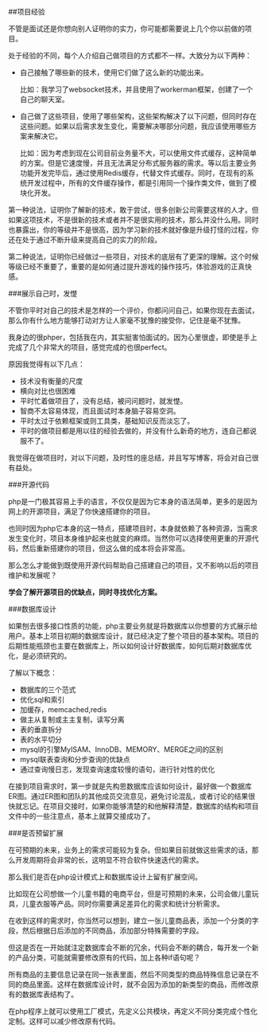 ##项目经验

不管是面试还是你想向别人证明你的实力，你可能都需要说上几个你以前做的项目。

处于经验的不同，每个人介绍自己做项目的方式都不一样。大致分为以下两种：

- 自己接触了哪些新的技术，使用它们做了这么新的功能出来。

    比如：我学习了websocket技术，并且使用了workerman框架，创建了一个自己的聊天室。

- 自己做了这些项目，使用了哪些架构，这些架构解决了以下问题，但同时存在这些问题。如果以后需求发生变化，需要解决哪部分问题，我应该使用哪些方案来解决它。

    比如：因为考虑到现在公司目前业务量不大，可以使用文件式缓存，这种简单的方案。但是它速度慢，并且无法满足分布式服务器的需求。等以后主要业务功能开发完毕后，通过使用Redis缓存，代替文件式缓存。同时，在现有的系统开发过程中，所有的文件缓存操作，都是引用同一个操作类文件，做到了模块化开发。

第一种说法，证明你了解新的技术，敢于尝试，很多创新公司需要这样的人才。但如果这项技术，不是很新的技术或者并不是很实用的技术，那么并没什么用。同时也暴露出，你的等级并不是很高，因为学习新的技术就好像是升级打怪的过程，你还在处于通过不断升级来提高自己的实力的阶段。

第二种说法，证明你已经做过一些项目，对技术的底层有了更深的理解。这个时候等级已经不重要了，重要的是如何通过提升游戏的操作技巧，体验游戏的正真快感。

###展示自己时，发憷

不管你平时对自己的技术是怎样的一个评价，你都问问自己，如果你现在去面试，那么你有什么地方能够打动对方让人家毫不犹豫的接受你，记住是毫不犹豫。

我身边的很phper，包括我在内，其实挺害怕面试的。因为心里很虚，即使是手上完成了几个非常大的项目，感觉完成的也很perfect。

原因我觉得有以下几点：

- 技术没有衡量的尺度
- 横向对比也很困难
- 平时忙着做项目了，没有总结，被问问题时，就发憷。
- 智商不太容易体现，而且面试时本身脑子容易空洞。
- 平时太过于依赖框架或则工具类，基础知识反而淡忘了。
- 平时的做项目都是用以往的经验去做的，并没有什么新奇的地方，连自己都说服不了。

我觉得在做项目时，对以下问题，及时性的座总结，并且写写博客，将会对自己很有益处。

###开源代码

php是一门极其容易上手的语言，不仅仅是因为它本身的语法简单，更多的是因为网上的开源项目，满足了你快速搭建你的项目。

也同时因为php它本身的这一特点，搭建项目时，本身就依赖了各种资源，当需求发生变化时，项目本身维护起来也就变的麻烦。当然你可以选择使用更重的开源代码，然后重新搭建你的项目，但这么做的成本将会非常高。

那么怎么才能做到既使用开源代码帮助自己搭建自己的项目，又不影响以后的项目维护和发展呢？

**学会了解开源项目的优缺点，同时寻找优化方案。**

###数据库设计

如果刨去很多接口性质的功能，php主要业务就是将数据库以你想要的方式展示给用户。基本上项目初期的数据库设计，就已经决定了整个项目的基本架构。项目的后期性能瓶颈也主要在数据库上，所以如何设计好数据库，如何后期对数据库优化，是必须研究的。

了解以下概念：

- 数据库的三个范式
- 优化sql和索引
- 加缓存，memcached,redis
- 做主从复制或主主复制，读写分离
- 表的垂直拆分
- 表的水平切分
- mysql的引擎MyISAM、InnoDB、MEMORY、MERGE之间的区别
- mysql联表查询和分步查询的优缺点
- 通过查询慢日志，发现查询速度较慢的语句，进行针对性的优化

在接到项目需求时，第一步就是先构思数据库应该如何设计，最好做一个数据库ER图。通过ER图和团队的其他成员交流意见，避免讨论混乱，或者讨论的结果很快就忘记。在项目交接时，如果你能够清楚的和他解释清楚，数据库的结构和项目文件中的一些注意点，基本上就算交接成功了。

###是否预留扩展

在可预期的未来，业务上的需求可能较为复杂。但如果目前就做这些需求的话，那么开发周期将会非常的长，这明显不符合软件快速迭代的需求。

那么我们是否在php设计模式上和数据库设计上留有扩展空间。

比如现在公司想做一个儿童书籍的电商平台，但是可预期的未来，公司会做儿童玩具，儿童衣服等产品。同时你需要满足差异化的需求和统计分析需求。

在收到这样的需求时，你当然可以想到，建立一张儿童商品表，添加一个分类的字段，然后根据日后添加的不同商品，添加部分特殊需要的字段。

但这是否在一开始就注定数据库会不断的冗余，代码会不断的耦合，每开发一个新的产品分类，可能就需要修改原有的代码，加上各种if语句呢？

所有商品的主要信息记录在同一张表里面，然后不同类型的商品特殊信息记录在不同的商品里面。这样在数据库设计时，就不会因为添加的新类型的商品，而修改原有的数据库表结构了。

在php程序上就可以使用工厂模式，先定义公共模块，再定义不同分类完成个性化定制。这样可以减少修改原有代码。